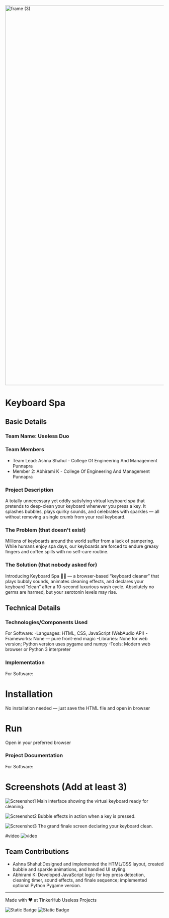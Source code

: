 <img width="3188" height="1202" alt="frame (3)" src="https://github.com/user-attachments/assets/517ad8e9-ad22-457d-9538-a9e62d137cd7" />


# Keyboard Spa 


## Basic Details
### Team Name: Useless Duo


### Team Members
- Team Lead: Ashna Shahul - College Of Engineering And Management Punnapra
- Member 2:  Abhirami K - College Of Engineering And Management Punnapra

### Project Description
A totally unnecessary yet oddly satisfying virtual keyboard spa that pretends to deep-clean your keyboard whenever you press a key. It splashes bubbles, plays quirky sounds, and celebrates with sparkles — all without removing a single crumb from your real keyboard.

### The Problem (that doesn't exist)
Millions of keyboards around the world suffer from a lack of pampering. While humans enjoy spa days, our keyboards are forced to endure greasy fingers and coffee spills with no self-care routine.

### The Solution (that nobody asked for)
Introducing Keyboard Spa 🌊✨ — a browser-based “keyboard cleaner” that plays bubbly sounds, animates cleaning effects, and declares your keyboard “clean” after a 10-second luxurious wash cycle. Absolutely no germs are harmed, but your serotonin levels may rise.

## Technical Details
### Technologies/Components Used
For Software:
-Languages: HTML, CSS, JavaScript (WebAudio API)
-Frameworks: None — pure front-end magic
-Libraries: None for web version; Python version uses pygame and numpy
-Tools: Modern web browser or Python 3 interpreter


### Implementation
For Software:
# Installation
No installation needed — just save the HTML file and open in browser

# Run
Open in your preferred browser

### Project Documentation
For Software:

# Screenshots (Add at least 3)
![Screenshot1](https://drive.google.com/file/d/1jWsibnMi_UBch_tmQun7kdOsc6EG7k81/view?usp=drive_link)
Main interface showing the virtual keyboard ready for cleaning.

![Screenshot2](https://drive.google.com/file/d/1beveFf0ZWd6TNHTgFLJDM8S7EXRqPksD/view?usp=drive_link)
Bubble effects in action when a key is pressed.

![Screenshot3](https://drive.google.com/file/d/1iP0igJgCV4Yg34tJcyYGlRvHSX5r-2uM/view?usp=drive_link)
The grand finale screen declaring your keyboard clean.

#video
![video](https://www.loom.com/share/73477bea3b0540f2860bf60e0bd6b1b3?sid=fcf9641d-4f2c-42a1-9574-2d3fb16b2279)


## Team Contributions
- Ashna Shahul:Designed and implemented the HTML/CSS layout, created bubble and sparkle animations, and handled UI styling.
- Abhirami K: Developed JavaScript logic for key press detection, cleaning timer, sound effects, and finale sequence; implemented optional Python Pygame version.


---
Made with ❤️ at TinkerHub Useless Projects 

![Static Badge](https://img.shields.io/badge/TinkerHub-24?color=%23000000&link=https%3A%2F%2Fwww.tinkerhub.org%2F)
![Static Badge](https://img.shields.io/badge/UselessProjects--25-25?link=https%3A%2F%2Fwww.tinkerhub.org%2Fevents%2FQ2Q1TQKX6Q%2FUseless%2520Projects)


